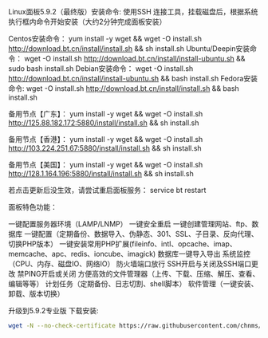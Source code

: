 Linux面板5.9.2（最终版）安装命令:
使用SSH 连接工具，挂载磁盘后，根据系统执行框内命令开始安装（大约2分钟完成面板安装）

Centos安装命令：
yum install -y wget && wget -O install.sh http://download.bt.cn/install/install.sh && sh install.sh
Ubuntu/Deepin安装命令：
wget -O install.sh http://download.bt.cn/install/install-ubuntu.sh && sudo bash install.sh
Debian安装命令：
wget -O install.sh http://download.bt.cn/install/install-ubuntu.sh && bash install.sh
Fedora安装命令:
wget -O install.sh http://download.bt.cn/install/install.sh && bash install.sh

备用节点【广东】：
yum install -y wget && wget -O install.sh http://125.88.182.172:5880/install/install.sh && sh install.sh

备用节点【香港】：
yum install -y wget && wget -O install.sh http://103.224.251.67:5880/install/install.sh && sh install.sh

备用节点【美国】：
yum install -y wget && wget -O install.sh http://128.1.164.196:5880/install/install.sh && sh install.sh

若点击更新后没生效，请尝试重启面板服务：
service bt restart

面板特色功能：

一键配置服务器环境（LAMP/LNMP）
一键安全重启
一键创建管理网站、ftp、数据库
一键配置（定期备份、数据导入、伪静态、301、SSL、子目录、反向代理、切换PHP版本）
一键安装常用PHP扩展(fileinfo、intl、opcache、imap、memcache、apc、redis、ioncube、imagick)
数据库一键导入导出
系统监控（CPU、内存、磁盘IO、网络IO）
防火墙端口放行
SSH开启与关闭及SSH端口更改
禁PING开启或关闭
方便高效的文件管理器（上传、下载、压缩、解压、查看、编辑等等）
计划任务（定期备份、日志切割、shell脚本）
软件管理（一键安装、卸载、版本切换）

升级到5.9.2专业版
下载安装:
``` bash
wget -N --no-check-certificate https://raw.githubusercontent.com/chnms/btpanel/blob/master/update_pro.sh && bash update_pro.sh
```
